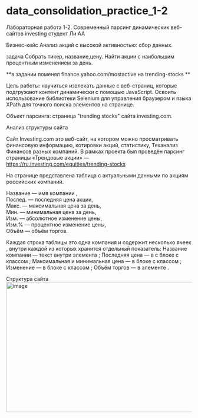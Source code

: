 # data_consolidation_practice_1-2


Лабораторная работа 1-2. Современный парсинг динамических веб-сайтов investing
студент Ли АА

Бизнес-кейс Анализ акций с высокой активностью: сбор данных.

задача Собрать тикер, название,цену. Найти акции с наибольшим процентным изменением за день.

**в задании поменял finance.yahoo.com/mostactive на trending-stocks **

Цель работы: научиться извлекать данные с веб-страниц, которые подгружают контент динамически с помощью JavaScript. Освоить использование библиотеки Selenium для управления браузером и языка XPath для точного поиска элементов на странице.

Объект парсинга: страница "trending stocks" сайта investing.com.

Анализ структуры сайта

Сайт Investing.com это веб-сайт, на котором можно просматривать финансовую информацию, котировки акций, статистику, Теханализ Финансов разных компаний. В рамках проекта был проведён парсинг страницы «Трендовые акции» — https://ru.investing.com/equities/trending-stocks

На странице представлена таблица с актуальными данными по акциям российских компаний. 

Название — имя компании ,<br>
Послед. — последняя цена акции,<br>
Макс. — максимальная цена за день,<br>
Мин. — минимальная цена за день,<br>
Изм. — абсолютное изменение цены,<br>
Изм.% — процентное изменение цены,<br>
Объём — объём торгов.<br>

Каждая строка таблицы <tr> это одна компания и содержит несколько ячеек <td>, внутри каждой из которых хранится отдельный показатель:
Название компании — текст внутри элемента <span class="block overflow-hidden text-ellipsis whitespace-nowrap">;
Последняя цена — в <td> с блоке с классом <td class = "datatable-v2_cell__IwP1U dynamic-table-v2_col-other__zNU4A text-right rtl:text-right">; 
Максимальная и минимальная цена — в блоке с классом <td class = "datatable-v2_cell__IwP1U dynamic-table-v2_col-other__zNU4A text-right rtl:text-right">; 
Изменение  — в блоке с классом <td class = "datatable-v2_cell__IwP1U datatable-v2_cell--up__lVyET datatable-v2_cell--bold__cXQUV dynamic-table-v2_col-other__zNU4A text-right font-bold rtl:text-right">; 
Объём торгов — в элементе <td data-test="volume-cell">. 

Структура сайта
<img width="1885" height="352" alt="image" src="https://github.com/user-attachments/assets/470c1f29-82a4-4b38-84ba-25e9ae3bc5f1" />
